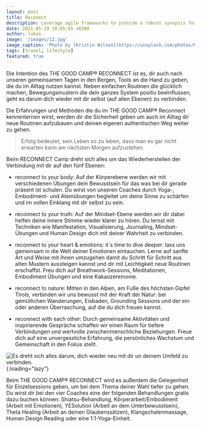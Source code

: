 ```yaml
---
layout: post
title: Reconect
description: Leverage agile frameworks to provide a robust synopsis for high level overviews. Iterative approaches to corporate strategy foster collaborative thinking to further the overall value proposition.
date: 2021-05-29 18:05:55 +0300
author: lukas
image: '/images/12.jpg'
image_caption: 'Photo by [Kristin Wilson](https://unsplash.com/photos/MLdBupMri0g) on [Unsplash](https://unsplash.com/)'
tags: [travel, lifestyle]
featured: true
---
```


Die Intention des THE GOOD CAMP® RECONNECT ist es, dir auch nach unseren gemeinsamen Tagen in den Bergen, Tools an die Hand zu geben, die du im Alltag nutzen kannst. Neben einfachen Routinen die glücklich machen, Bewegungsmustern die dein ganzes System positiv beeinflussen, geht es darum dich wieder mit dir selbst (auf allen Ebenen) zu verbinden. 

Die Erfahrungen und Methoden die du im THE GOOD CAMP® Reconnect kennenlernen wirst, werden dir die Sicherheit geben um auch im Alltag dir neue Routinen aufzubauen und deinen eigenen authentischen Weg weiter zu gehen.

> ​Erfolg bedeutet, sein Leben so zu leben, dass man es gar nicht erwarten kann am nächsten Morgen aufzustehen.

Beim RECONNECT Camp dreht sich alles um das Wiederherstellen der Verbindung mit dir auf den fünf Ebenen:

* reconnect to your body: Auf der Körperebene werden wir mit verschiedenen Übungen dein Bewusstsein für das was bei dir gerade präsent ist schulen. Du wirst von unseren Coaches durch Yoga-, Embodiment- und Atemübungen begleitet um deine Sinne zu schärfen und im vollen Einklang mit dir selbst zu sein.

* reconnect to your truth: Auf der Mindset-Ebene werden wir dir dabei helfen deine innere Stimme wieder klarer zu hören. Du lernst mit Techniken wie Manifestation, Visualisierung, Journaling, Mindset-Übungen und Human Design dich mit deiner Wahrheit zu verbinden.

* reconnect to your heart & emotions: it´s time to dive deeper: lass uns gemeinsam in die Welt deiner Emotionen eintauchen. Lerne auf sanfte Art und Weise mit ihnen umzugehen damit du Schritt für Schritt aus alten Mustern aussteigen kannst und dir mit Leichtigkeit neue Routinen erschaffst. Freu dich auf Breathwork-Sessions, Meditationen, Embodiment Übungen und eine Kakaozeremonie.

* reconnect to nature: Mitten in den Alpen, am Fuße des höchsten Gipfel Tirols, verbinden wir uns bewusst mit der Kraft der Natur: bei gemütlichen Wanderungen, Eisbaden, Grounding Sessions und der ein oder anderen Überraschung, auf die du dich freuen kannst.

* reconnect with each other: Durch gemeinsame Aktivitäten und inspirierende Gespräche schaffen wir einen Raum für tiefere Verbindungen und wertvolle zwischenmenschliche Beziehungen. Freue dich auf eine unvergessliche Erfahrung, die persönliches Wachstum und Gemeinschaft in den Fokus stellt. 

![Es dreht sich alles darum, dich wieder neu mit dir un deinem Umfeld zu verbinden.]({{site.baseurl}}/images/retreats/the-good-camp/tgc-reconnect-to-nature.jpg){:loading="lazy"}

Beim THE GOOD CAMP® RECONNECT wird es außerdem die Gelegenheit für Einzelsessions geben, um bei dem Thema deiner Wahl tiefer zu gehen. Du wirst dir bei den vier Coaches eine der folgenden Behandlungen gratis dazu buchen können: Shiatsu-Behandlung, Körperarbeit/Embodiment (Arbeit mit Emotionen), YESolution (Arbeit an dem Unterbewusstsein), Theta Healing (Arbeit an deinen Glaubenssätzen), Klangschalenmassage, Human Design Reading oder eine 1:1-Yoga-Einheit.